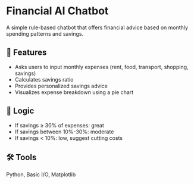 # Financial AI Chatbot

A simple rule-based chatbot that offers financial advice based on monthly spending patterns and savings.

## 🎯 Features
- Asks users to input monthly expenses (rent, food, transport, shopping, savings)
- Calculates savings ratio
- Provides personalized savings advice
- Visualizes expense breakdown using a pie chart

## 🧠 Logic
- If savings ≥ 30% of expenses: great
- If savings between 10%-30%: moderate
- If savings < 10%: low, suggest cutting costs

## 🛠 Tools
Python, Basic I/O, Matplotlib
